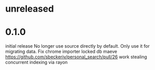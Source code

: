 # unreleased 

# 0.1.0 

initial release
No longer use source directly by default. Only use it for migrating data.
Fix chrome importer locked db maeve https://github.com/sbeckeriv/personal_search/pull/26
work stealing concurrent indexing via rayon

